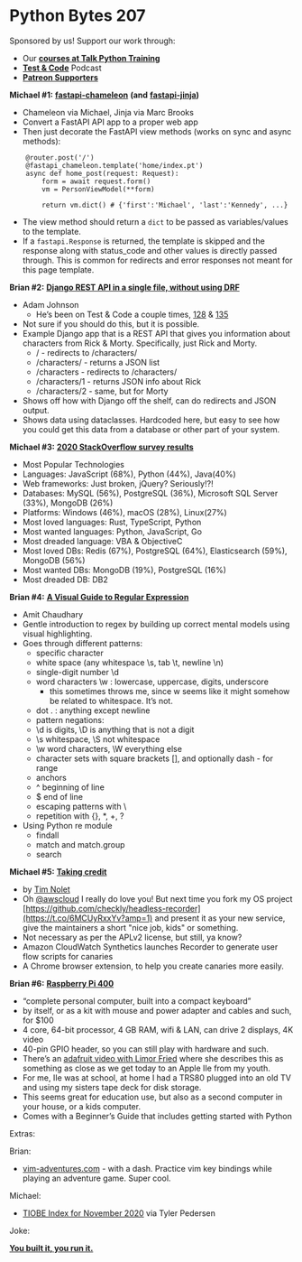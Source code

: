 # Python Bytes 207

Sponsored by us! Support our work through:

- Our [**courses at Talk Python Training**](https://training.talkpython.fm/)
- [**Test & Code**](https://testandcode.com/) Podcast
- [**Patreon Supporters**](https://www.patreon.com/pythonbytes)

**Michael #1:** [**fastapi-chameleon**](https://twitter.com/mkennedy/status/1320769596832374785) **(and** [**fastapi-jinja**](https://twitter.com/AGeekInside/status/1320926762377904129)**)**

- Chameleon via Michael, Jinja via Marc Brooks
- Convert a FastAPI API app to a proper web app
- Then just decorate the FastAPI view methods (works on sync and async methods):

```
    @router.post('/')
    @fastapi_chameleon.template('home/index.pt')
    async def home_post(request: Request):
        form = await request.form()
        vm = PersonViewModel(**form) 
    
        return vm.dict() # {'first':'Michael', 'last':'Kennedy', ...}
```

- The view method should return a `dict` to be passed as variables/values to the template.
- If a `fastapi.Response` is returned, the template is skipped and the response along with status_code and other values is directly passed through. This is common for redirects and error responses not meant for this page template.


**Brian #2:**  [**Django REST API in a single file, without using DRF**](https://adamj.eu/tech/2020/10/15/a-single-file-rest-api-in-django/)

- Adam Johnson
	- He’s been on Test & Code a couple times, [128](https://testandcode.com/128) & [135](https://testandcode.com/135)
- Not sure if you should do this, but it is possible.
- Example Django app that is a REST API that gives you information about characters from Rick & Morty. Specifically, just Rick and Morty.
	- / - redirects to /characters/
	- /characters/ - returns a JSON list
	- /characters - redirects to /characters/
	- /characters/1  - returns JSON info about Rick
	- /characters/2 - same, but for Morty
- Shows off how with Django off the shelf, can do redirects and JSON output.
- Shows data using dataclasses. Hardcoded here, but easy to see how you could get this data from a database or other part of your system.

**Michael #3:** [**2020 StackOverflow survey results**](https://insights.stackoverflow.com/survey/2020)

- Most Popular Technologies
- Languages: JavaScript (68%), Python (44%), Java(40%)
- Web frameworks: Just broken, jQuery? Seriously!?!
- Databases: MySQL (56%), PostgreSQL (36%), Microsoft SQL Server (33%), MongoDB (26%)
- Platforms: Windows (46%), macOS (28%), Linux(27%)
- Most loved languages: Rust, TypeScript, Python
- Most wanted languages: Python, JavaScript, Go
- Most dreaded language: VBA & ObjectiveC
- Most loved DBs: Redis (67%), PostgreSQL (64%), Elasticsearch (59%), MongoDB (56%)
- Most wanted DBs: MongoDB (19%), PostgreSQL (16%)
- Most dreaded DB: DB2

**Brian #4:**  [**A Visual Guide to Regular Expression**](https://amitness.com/regex/)

- Amit Chaudhary
- Gentle introduction to regex by building up correct mental models using visual highlighting.
- Goes through different patterns:
	- specific character
	- white space (any whitespace \s, tab \t, newline \n)
	- single-digit number \d
	- word characters \w : lowercase, uppercase, digits, underscore
		- this sometimes throws me, since w seems like it might somehow be related to whitespace. It’s not.
	- dot . : anything except newline
	- pattern negations:
    - \d is digits, \D is anything that is not a digit
    - \s whitespace, \S not whitespace
    - \w word characters, \W everything else
	- character sets with square brackets [], and optionally dash - for range
	- anchors
    - ^ beginning of line
    - $ end of line
	- escaping patterns with \
	- repetition with {}, *, +, ?
- Using Python re module
	- findall
	- match and match.group
	- search

**Michael #5:** [**Taking credit**](https://twitter.com/tim_nolet/status/1317061818574082050)

- by [Tim Nolet](https://twitter.com/tim_nolet)
- Oh [@awscloud](https://twitter.com/awscloud) I really do love you! But next time you fork my OS project [https://github.com/checkly/headless-recorder](https://t.co/6MCUyRxxYv?amp=1) and present it as your new service, give the maintainers a short "nice job, kids" or something. 
- Not necessary as per the APLv2 license, but still, ya know?
- Amazon CloudWatch Synthetics launches Recorder to generate user flow scripts for canaries
- A Chrome browser extension, to help you create canaries more easily.

**Brian #6:**  [**Raspberry Pi 400**](https://www.raspberrypi.org/products/raspberry-pi-400/?resellerType=home&variant=raspberry-pi-400-us-kit)

- “complete personal computer, built into a compact keyboard”
- by itself, or as a kit with mouse and power adapter and cables and such, for $100
- 4 core, 64-bit processor, 4 GB RAM, wifi & LAN, can drive 2 displays, 4K video
- 40-pin GPIO header, so you can still play with hardware and such.
- There’s an [adafruit video with Limor Fried](https://www.youtube.com/watch?v=OtotErWPEA8&feature=youtu.be) where she describes this as something as close as we get today to an Apple IIe from my youth.
- For me, IIe was at school, at home I had a TRS80 plugged into an old TV and using my sisters tape deck for disk storage.
- This seems great for education use, but also as a second computer in your house, or a kids computer.  
- Comes with a Beginner’s Guide that includes getting started with Python

Extras:

Brian: 

-  [vim-adventures.com](https://vim-adventures.com/) - with a dash. Practice vim key bindings while playing an adventure game. Super cool. 

Michael:

-  [TIOBE Index for November 2020](https://www.tiobe.com/tiobe-index/) via Tyler Pedersen

Joke:

**[You built it, you run it.](http://geek-and-poke.com/geekandpoke/2019/10/4/you-build-it-you-run-it)**
